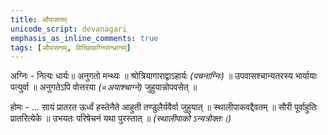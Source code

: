 ```yaml
---
title: औपासनम्
unicode_script: devanagari
emphasis_as_inline_comments: true
tags: [औपासनम्, विच्छिन्नाग्निसन्धानम्]
---
```


अग्निः - नित्यः धार्यः॥ अनुगतो मन्थ्यः ॥ श्रोत्रियागाराद्वाऽहार्यः *(पचनाग्निः)* ॥ उपवासश्चान्यतरस्य भार्यायाः पत्युर्वा ॥ अनुगतेऽपि वोत्तरया *(=अयाश्चाग्ने)* जुहुयान्नोपवसेत् ॥

होमः - … सायं प्रातरत ऊर्ध्वं हस्तेनैते आहुती तण्डुलैर्यवैर्वा जुहुयात् ॥ स्थालीपाकवद्दैवतम् ॥ सौरी पूर्वाहुतिः प्रातरित्येके ॥ उभयतः परिषेचनं यथा पुरस्तात् ॥
*(स्थालीपाको ऽन्यत्रोक्तः।)*
